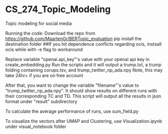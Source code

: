# CS_274_Topic_Modeling
 Topic modeling for social media

Running the code:
Download the repo from https://github.com/MaartenGr/BERTopic_evaluation
pip install the destination folder
##If you hit dependence conflicts regarding ocis, instsall ocis while with -e flag to workaround

Replace variable "openai.api_key"'s value with your openai api key in create_embedding.py
Run the scripts and it will output a trump.txt, a trump folding containing corups.tsv, and trump_twitter_np_ada.npy
Note, this may take 24hr+ if you are on free account

After that, you want to change the variable "filename"'s value to "trump_twitter_np_ada.npy". It should show results on different runs with their corresponding TC and TD.
This script will output all the results in json format under "result" subdirectory

To calculate the average performance of runs, use sum_field.py

To visualize the vectors after UMAP and Clustering, use Visualization.ipynb under visual_notebook folder
